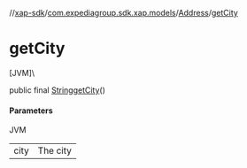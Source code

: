 //[xap-sdk](../../../index.md)/[com.expediagroup.sdk.xap.models](../index.md)/[Address](index.md)/[getCity](get-city.md)

# getCity

[JVM]\

public final [String](https://docs.oracle.com/javase/8/docs/api/java/lang/String.html)[getCity](get-city.md)()

#### Parameters

JVM

| | |
|---|---|
| city | The city |
